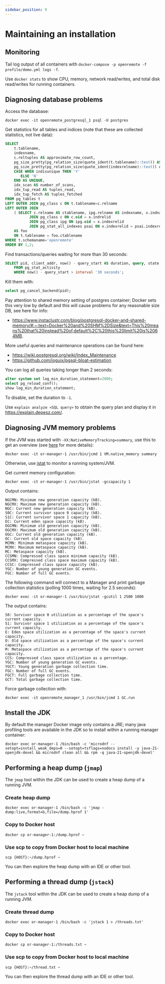 ```yaml
---
sidebar_position: 9
---
```


# Maintaining an installation

## Monitoring

Tail log output of all containers with `docker-compose -p openremote -f profile/demo.yml logs -f`.

Use `docker stats` to show CPU, memory, network read/writes, and total disk read/writes for running containers.

## Diagnosing database problems

Access the database:

```shell
docker exec -it openremote_postgresql_1 psql -U postgres
```

Get statistics for all tables and indices (note that these are collected statistics, not live data):

```sql
SELECT
    t.tablename,
    indexname,
    c.reltuples AS approximate_row_count,
    pg_size_pretty(pg_relation_size(quote_ident(t.tablename)::text)) AS table_size,
    pg_size_pretty(pg_relation_size(quote_ident(indexrelname)::text)) AS index_size,
    CASE WHEN indisunique THEN 'Y'
       ELSE 'N'
    END AS UNIQUE,
    idx_scan AS number_of_scans,
    idx_tup_read AS tuples_read,
    idx_tup_fetch AS tuples_fetched
FROM pg_tables t
LEFT OUTER JOIN pg_class c ON t.tablename=c.relname
LEFT OUTER JOIN
    ( SELECT c.relname AS ctablename, ipg.relname AS indexname, x.indnatts AS number_of_columns, idx_scan, idx_tup_read, idx_tup_fetch, indexrelname, indisunique FROM pg_index x
           JOIN pg_class c ON c.oid = x.indrelid
           JOIN pg_class ipg ON ipg.oid = x.indexrelid
           JOIN pg_stat_all_indexes psai ON x.indexrelid = psai.indexrelid )
    AS foo
    ON t.tablename = foo.ctablename
WHERE t.schemaname='openremote'
ORDER BY 1,2;
```

Find transactions/queries waiting for more than 30 seconds:

```sql
SELECT pid, client_addr, now() - query_start AS duration, query, state
    FROM pg_stat_activity
    WHERE now() - query_start > interval '30 seconds';
```

Kill them with:

```sql
select pg_cancel_backend(pid);
```

Pay attention to shared memory setting of postgres container; Docker sets this very low by default and this will cause problems for any reasonable size DB, see here for info:

* https://www.instaclustr.com/blog/postgresql-docker-and-shared-memory/#:~:text=Docker%20and%20SHM%2DSize&text=This%20means%20that%20instead%20of,default%2C%20this%20limit%20is%2064MB.

More useful queries and maintenance operations can be found here:

* https://wiki.postgresql.org/wiki/Index_Maintenance
* https://github.com/ioguix/pgsql-bloat-estimation

You can log all queries taking longer than 2 seconds:

```sql
alter system set log_min_duration_statement=2000;
select pg_reload_conf();
show log_min_duration_statement;
```

To disable, set the duration to `-1`.

Use `explain analyze <SQL query>` to obtain the query plan and display it in https://explain.depesz.com/.

## Diagnosing JVM memory problems

If the JVM was started with `-XX:NativeMemoryTracking=summary`, use this to get an overview (see [here](https://trustmeiamadeveloper.com/2016/03/18/where-is-my-memory-java/) for more details):

```shell
docker exec -it or-manager-1 /usr/bin/jcmd 1 VM.native_memory summary
```

Otherwise, use [jstat](https://docs.oracle.com/en/java/javase/21/docs/specs/man/jstat.html) to monitor a running system/JVM. 

Get current memory configuration:

```shell
docker exec -it or-manager-1 /usr/bin/jstat -gccapacity 1
```

Output contains:

```
NGCMN: Minimum new generation capacity (kB).
NGCMX: Maximum new generation capacity (kB).
NGC: Current new generation capacity (kB).
S0C: Current survivor space 0 capacity (kB).
S1C: Current survivor space 1 capacity (kB).
EC: Current eden space capacity (kB).
OGCMN: Minimum old generation capacity (kB).
OGCMX: Maximum old generation capacity (kB).
OGC: Current old generation capacity (kB).
OC: Current old space capacity (kB).
MCMN: Minimum metaspace capacity (kB).
MCMX: Maximum metaspace capacity (kB).
MC: Metaspace capacity (kB).
CCSMN: Compressed class space minimum capacity (kB).
CCSMX: Compressed class space maximum capacity (kB).
CCSC: Compressed class space capacity (kB).
YGC: Number of young generation GC events.
FGC: Number of full GC events.
```

The following command will connect to a Manager and print garbage collection statistics (polling 1000 times, waiting for 2.5 seconds):

```shell
docker exec -it or-manager-1 /usr/bin/jstat -gcutil 1 2500 1000
```

The output contains:

```
S0: Survivor space 0 utilization as a percentage of the space's current capacity.
S1: Survivor space 1 utilization as a percentage of the space's current capacity.
E: Eden space utilization as a percentage of the space's current capacity.
O: Old space utilization as a percentage of the space's current capacity.
M: Metaspace utilization as a percentage of the space's current capacity.
CCS: Compressed class space utilization as a percentage.
YGC: Number of young generation GC events.
YGCT: Young generation garbage collection time.
FGC: Number of full GC events.
FGCT: Full garbage collection time.
GCT: Total garbage collection time.
```

Force garbage collection with: 

```shell
docker exec -it openremote_manager_1 /usr/bin/jcmd 1 GC.run
```

## Install the JDK
By default the manager Docker image only contains a JRE; many java profiling tools are available in the JDK so to install within a running manager container:
```shell
docker exec or-manager-1 /bin/bash -c 'microdnf --setopt=install_weak_deps=0 --setopt=tsflags=nodocs install -y java-21-openjdk-devel && microdnf clean all && rpm -q java-21-openjdk-devel'
```



## Performing a heap dump (`jmap`)

The `jmap` tool within the JDK can be used to create a heap dump of a running JVM.

### Create heap dump
```shell
docker exec or-manager-1 /bin/bash -c 'jmap -dump:live,format=b,file=/dump.hprof 1'
```

### Copy to Docker host
```shell
docker cp or-manager-1:/dump.hprof ~
```

### Use scp to copy from Docker host to local machine
```shell
scp {HOST}:~/dump.hprof ~
```

You can then explore the heap dump with an IDE or other tool.

## Performing a thread dump (`jstack`)
The `jstack` tool within the JDK can be used to create a heap dump of a running JVM.

### Create thread dump
```shell
docker exec or-manager-1 /bin/bash -c 'jstack 1 > /threads.txt'
```

### Copy to Docker host
```shell
docker cp or-manager-1:/threads.txt ~
```

### Use scp to copy from Docker host to local machine
```shell
scp {HOST}:~/thread.txt ~
```

You can then explore the thread dump with an IDE or other tool.
